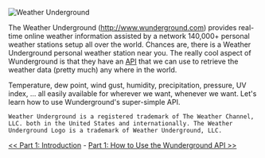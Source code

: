 ![Weather Underground](https://github.com/InitialState/wunderground-sensehat/wiki/img/wunderground.png)

The Weather Underground (http://www.wunderground.com) provides real-time online weather information assisted by a network 140,000+ personal weather stations setup all over the world. Chances are, there is a Weather Underground personal weather station near you. The really cool aspect of Wunderground is that they have an [API](https://en.wikipedia.org/wiki/Application_programming_interface) that we can use to retrieve the weather data (pretty much) any where in the world.  

Temperature, dew point, wind gust, humidity, precipitation, pressure, UV index, ... all easily available for wherever we want, whenever we want. Let's learn how to use Wunderground's super-simple API.

```Weather Underground is a registered trademark of The Weather Channel, LLC. both in the United States and internationally. The Weather Underground Logo is a trademark of Weather Underground, LLC.```

[<< Part 1: Introduction](Home) - [Part 1: How to Use the Wunderground API >>](Part-1.-How-to-Use-the-Wunderground-API)